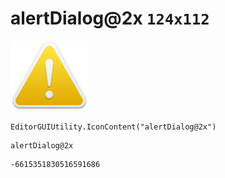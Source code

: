 # alertDialog@2x `124x112`
<img src="/img/alertDialog@2x.png" width=124 height=112>

``` CSharp
EditorGUIUtility.IconContent("alertDialog@2x")
```
```
alertDialog@2x
```
```
-6615351830516591686
```
